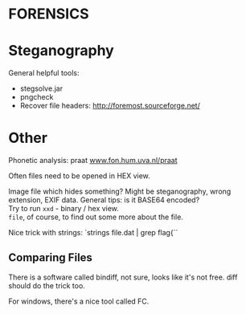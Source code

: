 # FORENSICS

Steganography
=============

General helpful tools:

* stegsolve.jar
* pngcheck
* Recover file headers: http://foremost.sourceforge.net/

Other
=====

Phonetic analysis: praat www.fon.hum.uva.nl/praat

Often files need to be opened in HEX view.

Image file which hides something? Might be steganography, wrong extension, EXIF data.
General tips: is it BASE64 encoded?  
Try to run `xxd` - binary / hex view.  
`file`, of course, to find out some more about the file.

Nice trick with strings: `strings file.dat | grep flag{``


Comparing Files
---------------

There is a software called bindiff, not sure, looks like it's not free. diff should do the trick too.

For windows, there's a nice tool called FC.
